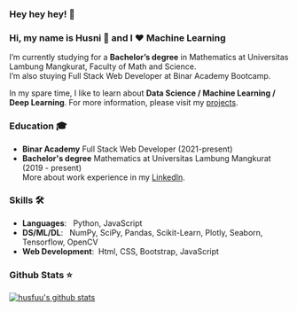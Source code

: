 ### Hey hey hey! 👋
### Hi, my name is Husni 👋 and I ❤️ Machine Learning
I’m currently studying for a **Bachelor’s degree** in Mathematics at Universitas Lambung Mangkurat, Faculty of Math and Science.<br>
I’m also stuying Full Stack Web Developer at Binar Academy Bootcamp.

In my spare time, I like to learn about **Data Science / Machine Learning / Deep Learning**. For more information, please visit my [projects](https://github.com/husfuu/Machine-Learning-Playground-Projects).

### Education 🎓
- **Binar Academy** Full Stack Web Developer (2021-present)
- **Bachelor's degree** Mathematics at Universitas Lambung Mangkurat (2019 - present)<br>
More about work experience in my [LinkedIn](https://www.linkedin.com/in/muhammad-husni-nur-fadillah/).<br>

### Skills 🛠️
- **Languages**: &nbsp; Python, JavaScript
- **DS/ML/DL**: &nbsp;  NumPy, SciPy, Pandas, Scikit-Learn, Plotly, Seaborn, Tensorflow, OpenCV
- **Web Development**:&nbsp; Html, CSS, Bootstrap, JavaScript


### Github Stats ⭐
[![husfuu's github stats](https://github-readme-stats.vercel.app/api?username=husfuu&show_icons=true&theme=tokyonight)](https://github.com/anuraghazra/github-readme-stats)
